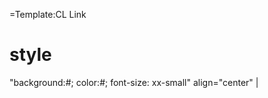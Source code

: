 =Template:CL Link

style
=====

"background:\#; color:\#; font-size: xx-small" align="center" | [ ]({{{1}}}#{{{2}}} "wikilink")
